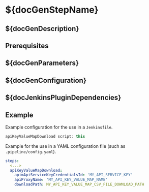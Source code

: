 # ${docGenStepName}

## ${docGenDescription}

## Prerequisites

## ${docGenParameters}

## ${docGenConfiguration}

## ${docJenkinsPluginDependencies}

## Example

Example configuration for the use in a `Jenkinsfile`.

```groovy
apiKeyValueMapDownload script: this
```

Example for the use in a YAML configuration file (such as `.pipeline/config.yaml`).

```yaml
steps:
  <...>
  apiKeyValueMapDownload:
    apimApiServiceKeyCredentialsId: 'MY_API_SERVICE_KEY'
    apiProxyName: 'MY_API_KEY_VALUE_MAP_NAME'
    downloadPath: MY_API_KEY_VALUE_MAP_CSV_FILE_DOWNLOAD_PATH
```
